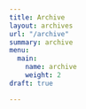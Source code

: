 ```yaml
---
title: Archive
layout: archives
url: "/archive"
summary: archive
menu:
  main:
    name: archive
    weight: 2
draft: true

---
```

